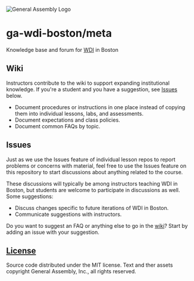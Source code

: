 ![General Assembly Logo](https://camo.githubusercontent.com/1a91b05b8f4d44b5bbfb83abac2b0996d8e26c92/687474703a2f2f692e696d6775722e636f6d2f6b6538555354712e706e67)

ga-wdi-boston/meta
==================

Knowledge base and forum for [WDI](https://generalassemb.ly/education/web-development-immersive) in Boston

Wiki
----

Instructors contribute to the wiki to support expanding institutional knowledge. If you're a student and you have a suggestion, see [Issues](#issues) below.

* Document procedures or instructions in one place instead of copying them into individual lessons, labs, and assessments.
* Document expectations and class policies.
* Document common FAQs by topic.

Issues
------

Just as we use the Issues feature of individual lesson repos to report problems or concerns with material, feel free to use the Issues feature on this repository to start discussions about anything related to the course.

These discussions will typically be among instructors teaching WDI in Boston, but students are welcome to participate in discussions as well. Some suggestions:

* Discuss changes specific to future iterations of WDI in Boston.
* Communicate suggestions with instructors.

Do you want to suggest an FAQ or anything else to go in the [wiki](https://github.com/ga-wdi-boston/meta/wiki)? Start by adding an issue with your suggestion.

[License](LICENSE)
------------------

Source code distributed under the MIT license. Text and ther assets copyright
General Assembly, Inc., all rights reserved.
